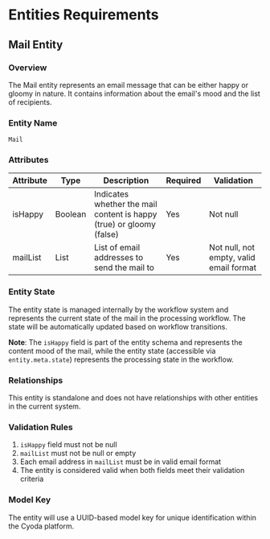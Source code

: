 # Entities Requirements

## Mail Entity

### Overview
The Mail entity represents an email message that can be either happy or gloomy in nature. It contains information about the email's mood and the list of recipients.

### Entity Name
`Mail`

### Attributes

| Attribute | Type | Description | Required | Validation |
|-----------|------|-------------|----------|------------|
| isHappy | Boolean | Indicates whether the mail content is happy (true) or gloomy (false) | Yes | Not null |
| mailList | List<String> | List of email addresses to send the mail to | Yes | Not null, not empty, valid email format |

### Entity State
The entity state is managed internally by the workflow system and represents the current state of the mail in the processing workflow. The state will be automatically updated based on workflow transitions.

**Note**: The `isHappy` field is part of the entity schema and represents the content mood of the mail, while the entity state (accessible via `entity.meta.state`) represents the processing state in the workflow.

### Relationships
This entity is standalone and does not have relationships with other entities in the current system.

### Validation Rules
1. `isHappy` field must not be null
2. `mailList` must not be null or empty
3. Each email address in `mailList` must be in valid email format
4. The entity is considered valid when both fields meet their validation criteria

### Model Key
The entity will use a UUID-based model key for unique identification within the Cyoda platform.
